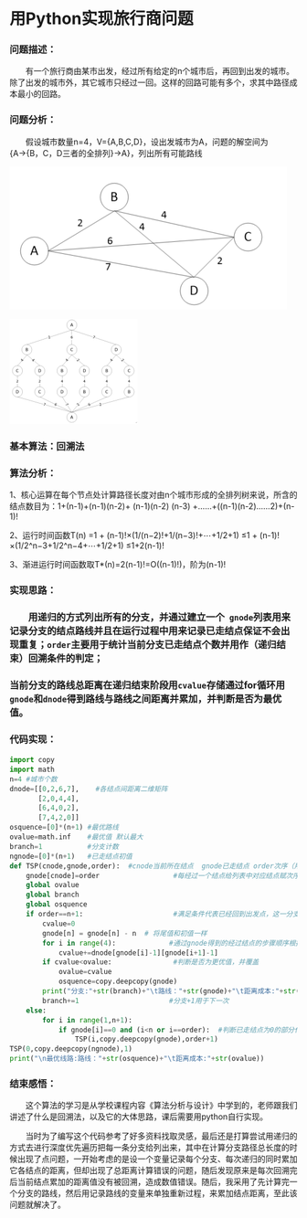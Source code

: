 # 用Python实现旅行商问题

### 问题描述：

&emsp;&emsp;有一个旅行商由某市出发，经过所有给定的n个城市后，再回到出发的城市。除了出发的城市外，其它城市只经过一回。这样的回路可能有多个，求其中路径成本最小的回路。

### 问题分析：

&emsp;&emsp;假设城市数量n=4，V={A,B,C,D}，设出发城市为A，问题的解空间为{A→{B，C，D三者的全排列}→A}，列出所有可能路线

![image](./image/Path%20Map.png)

![image](./image/Branch%20tree(1).png)

### 基本算法：回溯法

### 算法分析：

1、核心运算在每个节点处计算路径长度对由n个城市形成的全排列树来说，所含的结点数目为：1+(n-1)+(n-1)(n-2)+ (n-1)(n-2) (n-3) +……+((n-1)(n-2)……2)+(n-1)!

2、运行时间函数T(n) =1 + (n-1)!×(1/(n−2)!+1/(n−3)!+⋯+1/2+1)                            ≤1 + (n-1)!×(1/2^n−3+1/2^n−4+⋯+1/2+1)                                ≤1+2(n-1)!

3、渐进运行时间函数取T*(n)=2(n-1)!=O((n-1)!)，阶为(n-1)!

### 实现思路：

### &emsp;&emsp;用递归的方式列出所有的分支，并通过建立一个` gnode`列表用来记录分支的结点路线并且在运行过程中用来记录已走结点保证不会出现重复；`order`主要用于统计当前分支已走结点个数并用作（递归结束）回溯条件的判定；

### 当前分支的路线总距离在递归结束阶段用`cvalue`存储通过for循环用`gnode`和`dnode`得到路线与路线之间距离并累加，并判断是否为最优值。

### 代码实现：

``` python
import copy
import math
n=4 #城市个数
dnode=[[0,2,6,7],    #各结点间距离二维矩阵
       [2,0,4,4],
       [6,4,0,2],
       [7,4,2,0]]
osquence=[0]*(n+1) #最优路线
ovalue=math.inf    #最优值 默认最大
branch=1           #分支计数
ngnode=[0]*(n+1)   #已走结点初值
def TSP(cnode,gnode,order):  #cnode当前所在结点  gnode已走结点 order次序（用于代表当前分支已经经过结点的数量）
    gnode[cnode]=order                  #每经过一个结点给列表中对应结点赋次序
    global ovalue
    global branch
    global osquence
    if order==n+1:                      #满足条件代表已经回到出发点，这一分支结束，并回溯
        cvalue=0
        gnode[n] = gnode[n] - n  # 将尾值和初值一样
        for i in range(4):             #通过gnode得到的经过结点的步骤顺序根据dnode计算距离总和
            cvalue+=dnode[gnode[i]-1][gnode[i+1]-1]
        if cvalue<ovalue:               #判断是否为更优值，并覆盖
            ovalue=cvalue
            osquence=copy.deepcopy(gnode)
        print("分支:"+str(branch)+"\t路线："+str(gnode)+"\t距离成本:"+str(cvalue))
        branch+=1                      #分支+1用于下一次
    else:
        for i in range(1,n+1):
            if gnode[i]==0 and (i<n or i==order):  #判断已走结点为0的部分代表还未走过， 附加条件保证不会提前执行回到原点的步骤
                TSP(i,copy.deepcopy(gnode),order+1)
TSP(0,copy.deepcopy(ngnode),1)
print("\n最优线路:路线："+str(osquence)+"\t距离成本:"+str(ovalue))
```

### 结束感悟：

&emsp;&emsp;这个算法的学习是从学校课程内容《算法分析与设计》中学到的，老师跟我们讲述了什么是回溯法，以及它的大体思路，课后需要用python自行实现。

&emsp;&emsp;当时为了编写这个代码参考了好多资料找取灵感，最后还是打算尝试用递归的方式去进行深度优先遍历把每一条分支给列出来，其中在计算分支路径总长度的时候出现了点问题，一开始考虑的是设一个变量记录每个分支、每次递归的同时累加它各结点的距离，但却出现了总距离计算错误的问题，随后发现原来是每次回溯完后当前结点累加的距离值没有被回溯，造成数值错误。随后，我采用了先计算完一个分支的路线，然后用记录路线的变量来单独重新过程，来累加结点距离，至此该问题就解决了。